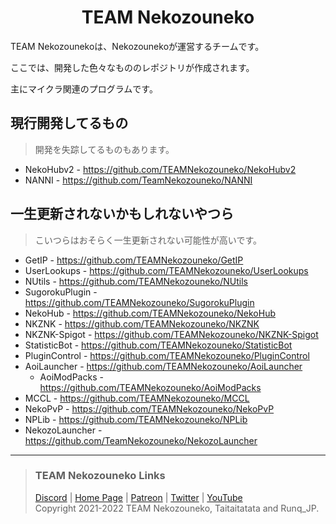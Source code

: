 <h1 align="center">TEAM Nekozouneko</h1>
TEAM Nekozounekoは、Nekozounekoが運営するチームです。

ここでは、開発した色々なもののレポジトリが作成されます。

主にマイクラ関連のプログラムです。

## 現行開発してるもの
> 開発を失踪してるものもあります。
* NekoHubv2 - https://github.com/TEAMNekozouneko/NekoHubv2
* NANNI - https://github.com/TeamNekozouneko/NANNI

## 一生更新されないかもしれないやつら
> こいつらはおそらく一生更新されない可能性が高いです。
* GetIP - https://github.com/TEAMNekozouneko/GetIP
* UserLookups - https://github.com/TEAMNekozouneko/UserLookups
* NUtils - https://github.com/TEAMNekozouneko/NUtils
* SugorokuPlugin - https://github.com/TEAMNekozouneko/SugorokuPlugin
* NekoHub - https://github.com/TEAMNekozouneko/NekoHub
* NKZNK - https://github.com/TEAMNekozouneko/NKZNK
* NKZNK-Spigot - https://github.com/TEAMNekozouneko/NKZNK-Spigot
* StatisticBot - https://github.com/TEAMNekozouneko/StatisticBot
* PluginControl - https://github.com/TEAMNekozouneko/PluginControl
* AoiLauncher - https://github.com/TEAMNekozouneko/AoiLauncher
  * AoiModPacks - https://github.com/TEAMNekozouneko/AoiModPacks
* MCCL - https://github.com/TEAMNekozouneko/MCCL
* NekoPvP - https://github.com/TEAMNekozouneko/NekoPvP
* NPLib - https://github.com/TEAMNekozouneko/NPLib
* NekozoLauncher - https://github.com/TeamNekozouneko/NekozoLauncher

***

> ### TEAM Nekozouneko Links
> [Discord](https://nekozouneko.ddns.net/discord) | [Home Page](https://www.nekozouneko.com/) | [Patreon](https://patreon.com/TEAMNekozouneko) | [Twitter](https://twitter.com/TEAMNekozouneko) | [YouTube](https://youtube.com/TEAMNekozouneko)<br>
> Copyright 2021-2022 TEAM Nekozouneko, Taitaitatata and Runq_JP.
